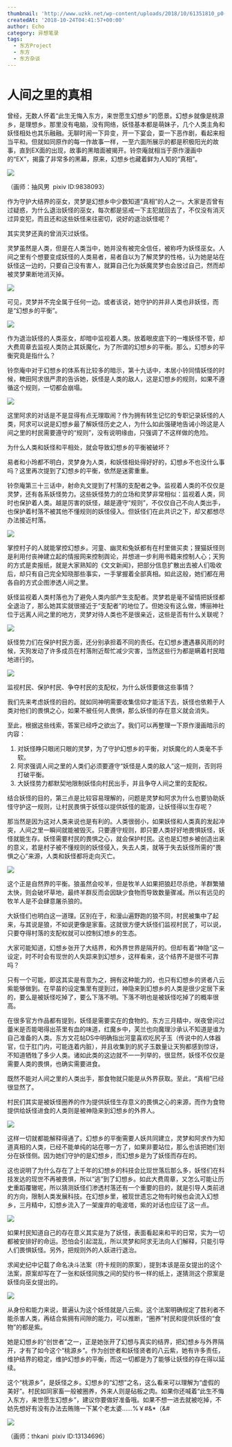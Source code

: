 ```yaml
---
thumbnail: 'http://www.uzkk.net/wp-content/uploads/2018/10/61351810_p0-825x510.jpg'
createdAt: '2018-10-24T04:41:57+00:00'
author: Echo
category: 异想笔录
tags:
  - 东方Project
  - 东方
  - 东方杂谈
---
```


# 人间之里的真相

曾经，无数人怀着“此生无悔入东方，来世愿生幻想乡”的愿景。幻想乡就像是桃源乡，是理想乡。那里没有电脑，没有网络，妖怪基本都是萌妹子，几个人类主角和妖怪相处也其乐融融。无聊时闹一下异变，开一下宴会，耍一下恶作剧，看起来相当平和。但就如同原作的每一作故事一样，一至六面所展示的都是积极阳光的故事，直到EX面的出现，故事的黑暗面被揭开。铃奈庵就相当于原作漫画中的“EX”，揭露了非常多的黑幕，原来，幻想乡也藏着鲜为人知的“真相”。

![](http://www.uzkk.net/wp-content/uploads/2018/10/44181708_p0-737x1024.jpg)

（画师：抽风男  pixiv ID:9838093）

作为守护大结界的巫女，灵梦是幻想乡中少数知道“真相”的人之一。大家是否曾有过疑惑，为什么退治妖怪的巫女，每次都是惩戒一下主犯就回去了，不仅没有消灭过异变犯，而且还和这些妖怪来往密切，说好的退治妖怪呢？

其实灵梦还真的曾消灭过妖怪。

灵梦虽然是人类，但是在人类当中，她并没有被完全信任，被称呼为妖怪巫女。人间之里有个想要变成妖怪的人类易者，易者自以为了解灵梦的性格，认为她是站在妖怪这一边的，只要自己没有害人，就算自己化为妖魔灵梦也会放过自己，然而却被灵梦果断地消灭掉。

![](http://www.uzkk.net/wp-content/uploads/2018/10/真相1.png)

可见，灵梦并不完全属于任何一边。或者该说，她守护的并非人类也非妖怪，而是“幻想乡的平衡”。

![](http://www.uzkk.net/wp-content/uploads/2018/10/真相2.png)

作为退治妖怪的人类巫女，却暗中监视着人类。放着眼皮底下的一堆妖怪不管，却大费周章去监视人类防止其妖魔化，为了所谓的幻想乡的平衡。那么，幻想乡的平衡究竟是指什么？

铃奈庵中对于幻想乡的体系有比较多的暗示，第十九话中，本居小铃同情妖怪的时候，稗田阿求很严肃的告诉她，妖怪是人类的敌人，这是幻想乡的规则，如果不遵循这个规则，一切都会崩塌。

![](http://www.uzkk.net/wp-content/uploads/2018/10/真相3.png)

这里阿求的对话是不是显得有点无理取闹？作为拥有转生记忆的专职记录妖怪的人类，阿求可以说是幻想乡最了解妖怪历史之人，为什么如此强硬地告诫小玲这是人间之里的村民需要遵守的“规则”，没有说明缘由，只强调了不这样做的危险。

为什么人类和妖怪和平相处，就会导致幻想乡的平衡被破坏？

易者和小玲都不明白，灵梦身为人类，和妖怪相处得好好的，幻想乡不也没什么事吗？这里再次提到了幻想乡的平衡，依然是迷雾重重。

铃奈庵第三十三话中，射命丸文提到了村落的支配者之争。监视着人类的不仅仅是灵梦，还有各系妖怪势力。这些妖怪势力的立场和灵梦非常相似：监视着人类，同时也保护着人类。越是厉害的妖怪，越是遵守“规则”，不仅仅自己不向人类出手，也保护着村落不被其他不懂规则的妖怪侵入。但妖怪们在此共识之下，却又都想尽办法接近村落。

![](http://www.uzkk.net/wp-content/uploads/2018/10/真相4.png)

掌控村子的人就能掌控幻想乡。河童、幽灵和兔妖都有在村里做买卖；狸猫妖怪则是利用付丧神建立起的情报网来控制舆论，并想进一步利用书籍来控制人心；天狗的方式是卖报纸，就是大家熟知的《文文新闻》，把部分信息扩散出去被人们吸收后，却只有自己完全知晓那些事实，一手掌握着全部真相。如此这般，她们都在用各自的方式企图渗透人间之里。

妖怪监视着人类村落也为了避免人类内部产生支配者。灵梦若是毫不留情把妖怪都全退治了，那么她其实就很接近于“支配者”的地位了。但她没有这么做，博丽神社位于远离人间之里的地方，灵梦对待人类也不是很亲近，这些是否有什么关联呢？

![](http://www.uzkk.net/wp-content/uploads/2018/10/真相5.jpg)

妖怪势力们在保护村民方面，还分别承担着不同的责任。在幻想乡遭遇暴风雨的时候，天狗发动了许多成员在村落附近帮忙减少灾害，当然这些行为都是瞒着村民暗地进行的。

![](http://www.uzkk.net/wp-content/uploads/2018/10/真相6-1024x547.jpg)

监视村民、保护村民、争夺村民的支配权，为什么妖怪要做这些事情？

我们先来考虑妖怪的目的。就如同神明需要收集信仰才能活下去，妖怪也依赖于人类对他们的畏惧之心，如果不被任何人畏惧，那么妖怪的存在意义就会消失。

至此，根据这些线索，答案已经呼之欲出了。我们可以再整理一下原作漫画暗示的内容：

1. 对妖怪睁只眼闭只眼的灵梦，为了守护幻想乡的平衡，对妖魔化的人类毫不手软。
2. 阿求强调人间之里的人类们必须要遵守“妖怪是人类的敌人”这一规则，否则将打破平衡。
3. 大妖怪势力都默契地限制妖怪向村民出手，并且争夺人间之里的支配权。

结合妖怪的目的，第三点是比较容易理解的，问题是灵梦和阿求为什么也要协助妖怪守护这一规则，让村民畏惧于妖怪以提供妖怪的能源，让妖怪得以生存呢？

那当然是因为这对人类来说也是有利的。人类很弱小，如果妖怪和人类真的发起冲突，人间之里一瞬间就能被毁灭。只要遵守规则，即只要人类好好地畏惧妖怪，妖怪就能生存。妖怪需要村民的畏惧之心，就会保护村民。这也是幻想乡被创造出来的意义，若是村子被不懂规则的妖怪侵入，失去人类，就等于失去妖怪所需的“畏惧之心”来源，人类和妖怪都将走向灭亡。

![](http://www.uzkk.net/wp-content/uploads/2018/10/真相8.jpg)

这个正是自然界的平衡。狼虽然会咬羊，但是牧羊人如果把狼赶尽杀绝，羊群繁殖太快，则会破坏草地，最终羊群反而会因缺少食物而导致数量骤减。所以有远见的牧羊人是不会肆意屠杀狼的。

大妖怪们也明白这一道理。区别在于，和漫山遍野跑的狼不同，村民被集中了起来，与其说是狼，不如说更像是家畜。这就很方便大妖怪们监视村民了，可以说，只要夺得村落的支配权就可以控制幻想乡的生态。

大家可能知道，幻想乡张开了大结界，和外界世界是隔开的。但却有着“神隐”这一设定，时不时会有现世的人失踪来到幻想乡，这样看来，这个结界不是很不可靠吗？

只有一个可能，即这其实是有意为之，拥有这种能力的，也只有幻想乡的贤者八云紫能够做到。在早苗的设定集里有提到过，神隐来到幻想乡的人类是很少定居下来的，要么是被妖怪吃掉了，要么下落不明。下落不明也是被妖怪吃掉了的概率很高。

在很多官方作品都有提到，妖怪是需要实在的食物的。东方三月精中，咲夜曾问过蕾米是否能喝得出茶里有血的味道，红魔乡中，芙兰也向魔理沙承认不知道是谁为自己准备的人类。东方文花帖DS中明确指出河童喜欢吃尻子玉（传说中的人体器官，位于肛门内，可能连着内脏），并且收集到的尻子玉数量让天狗都感到惊讶，不知道牺牲了多少人类。诸如此类的这边就不一一列举的，很显然，妖怪不仅仅是需要人类的畏惧，也确实需要进食。

既然不能对人间之里的人类出手，那食物就只能是从外界获取。至此，“真相”已经很显然了。

村民们其实是被妖怪圈养的作为提供妖怪生存意义的畏惧之心的来源，而作为食物提供给妖怪进食的人类则是被神隐来到幻想乡的外界人。

![](http://www.uzkk.net/wp-content/uploads/2018/10/真相10.jpg)

这样一切就都能解释得通了。幻想乡的平衡需要人妖共同建立，灵梦和阿求作为知道真相的人类，已经不能单纯的站在哪一方了，如果非要站位，那么也该把她们划分在妖怪侧。因为她们守护的是幻想乡，而幻想乡是为了妖怪而存在的。

这也说明了为什么存在了上千年的幻想乡的科技会比现世落后那么多，妖怪们在科技发达的现世不再被畏惧，所以“逃”到了幻想乡。如此大费周章，又怎么可能让历史重蹈覆辙呢，所以猜测妖怪们渗透村落还有一个重要的目的，就是引导人类前进的方向，限制人类发展科技。在幻想乡里，被现世遗忘之物有时候也会流入幻想乡，三月精中，幻想乡流入了一架废弃的电波塔，紫的对话也应征了这一点。

![](http://www.uzkk.net/wp-content/uploads/2018/10/真相12.jpg)

如果村民知道自己的存在意义其实是为了妖怪，表面看起来和平的日常，实为一切都被安排好的命运。恐怕会引起混乱，所以灵梦和阿求无法向人们解释，只能引导人们畏惧妖怪。另外，把规则外的人妖进行退治。

求闻史纪中记载了命名决斗法案（符卡规则的原案），提到本该是巫女提出的这个法案，原案却写在了一张和妖怪同族之间的契约书一样的纸上，遂猜测这个原案是妖怪向巫女提出的。

![](http://www.uzkk.net/wp-content/uploads/2018/10/123.jpg)

从身份和能力来说，普遍认为这个妖怪就是八云紫。这个法案明确规定了胜利者不能杀害人类，再结合紫拥有间隙的能力，可以推断，“圈养”村民和提供妖怪的“食物”的都是紫。

她是幻想乡的“创世者”之一，正是她张开了幻想与真实的结界，把幻想乡与外界隔开，才有了如今这个“桃源乡”。作为创世者和妖怪贤者的八云紫，她有许多责任，维护结界的稳定，维护幻想乡的平衡，而这一切都是为了能够让妖怪的存在得以延续。

这个“桃源乡”，是妖怪之乡。幻想乡的“幻想”之名，这么看来可以理解为“虚假的美好”。村民如同家畜一般被圈养，外来人则是砧板之肉。如果你还喊着“此生不悔入东方，来世愿生幻想乡”，建议你要做好准备哦。如果不想一进去就被吃掉，不妨先想好有没有办法去贿赂一下某个老太婆……%￥#&*（&#

![](http://www.uzkk.net/wp-content/uploads/2018/10/1234-1024x722.jpg)

（画师：thkani  pixiv ID:13134696）
